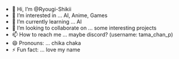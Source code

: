 - 👋 Hi, I’m @Ryougi-Shikii 
- 👀 I’m interested in ... AI, Anime, Games 
- 🌱 I’m currently learning ... AI 
- 💞️ I’m looking to collaborate on ... some interesting projects
- 📫 How to reach me ... maybe discord? (username: tama_chan_p)
- 😄 Pronouns: ... chika chaka
- ⚡ Fun fact: ... love my name

<!---
Ryougi-Shikii/Ryougi-Shikii is a ✨ special ✨ repository because its `README.md` (this file) appears on your GitHub profile.
You can click the Preview link to take a look at your changes.
--->
